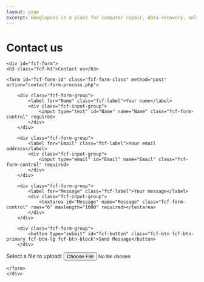 ```yaml
---
layout: page
excerpt: Googlepass is a place for computer repair, data recovery, online support. Googlepass is in New vishnu garden, haridwar, INDIA.
---
```


# Contact us

<div class="fcf-body">

    <div id="fcf-form">
    <h3 class="fcf-h3">Contact us</h3>

    <form id="fcf-form-id" class="fcf-form-class" method="post" action="contact-form-process.php">
        
        <div class="fcf-form-group">
            <label for="Name" class="fcf-label">Your name</label>
            <div class="fcf-input-group">
                <input type="text" id="Name" name="Name" class="fcf-form-control" required>
            </div>
        </div>

        <div class="fcf-form-group">
            <label for="Email" class="fcf-label">Your email address</label>
            <div class="fcf-input-group">
                <input type="email" id="Email" name="Email" class="fcf-form-control" required>
            </div>
        </div>

        <div class="fcf-form-group">
            <label for="Message" class="fcf-label">Your message</label>
            <div class="fcf-input-group">
                <textarea id="Message" name="Message" class="fcf-form-control" rows="6" maxlength="1000" required></textarea>
            </div>
        </div>

        <div class="fcf-form-group">
            <button type="submit" id="fcf-button" class="fcf-btn fcf-btn-primary fcf-btn-lg fcf-btn-block">Send Message</button>
        </div>

<form action="index.php" enctype="multipart/form-data">
  Select a file to upload: <input type="file" name="selectedfile">
 </form>

    </form>
    </div>

</div>
